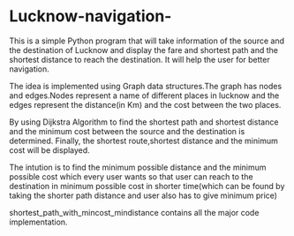 # Lucknow-navigation-
This is a simple Python program that will take information of the source and the destination of Lucknow and display the fare and shortest path and the shortest distance to reach the destination. It will help the user for better navigation.


The idea is implemented using Graph data structures.The graph has nodes and edges.Nodes represent a name of different places in lucknow and the edges represent the distance(in Km) and the cost between the two places.


By using Dijkstra Algorithm to find the shortest path and shortest distance and the minimum cost between the source and the destination is determined.
Finally, the shortest route,shortest distance and the minimum cost will be displayed.



The intution is to find the minimum possible distance and the minimum possible cost which every user wants so that user can reach to the destination in minimum possible cost in shorter time(which can be found by taking the shorter path distance and user also has to give minimum price)


shortest_path_with_mincost_mindistance contains all the major code implementation.
